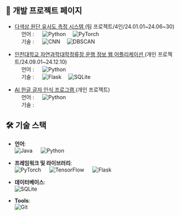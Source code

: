## 🌟 개발 프로젝트 페이지
- [ 다색상 원단 유사도 측정 시스템 ](https://github.com/inu-ese-capstone-design-team-YSN) (팀 프로젝트/4인/24.01.01~24.06~30)
    <br/>&emsp; 언어 : &emsp; ![Python](https://img.shields.io/badge/-Python-3776AB?logo=python&logoColor=white&style=flat-square)
    &emsp;![PyTorch](https://img.shields.io/badge/-PyTorch-EE4C2C?logo=pytorch&logoColor=white&style=flat-square)
    <br/>&emsp; 기술 : &emsp; ![CNN](https://img.shields.io/badge/-CNN-FF6F00?style=flat-square) &emsp;![DBSCAN](https://img.shields.io/badge/-DBSCAN-4CAF50?style=flat-square)
  
- [ 인천대학교 자연과학대학정류장 운행 정보 웹 어플리케이션 ](https://github.com/Data-Driven-Web-Application) (개인 프로젝트/24.09.01~24.12.10)
    <br/>&emsp; 언어 : &emsp; ![Python](https://img.shields.io/badge/-Python-3776AB?logo=python&logoColor=white&style=flat-square)
    <br/>&emsp; 기술 : &emsp; ![Flask](https://img.shields.io/badge/-Flask-000000?logo=flask&logoColor=white&style=flat-square) &emsp;![SQLite](https://img.shields.io/badge/-SQLite-003B57?logo=sqlite&logoColor=white&style=flat-square)
  
- [ AI 한글 글자 인식 프로그램 ](https://github.com/swk5276/Hand_recognition_Using_AI.git) (개인 프로젝트)
    <br/>&emsp; 언어 : &emsp; ![Python](https://img.shields.io/badge/-Python-3776AB?logo=python&logoColor=white&style=flat-square)
    <br/>&emsp; 기술 : &emsp;

  
## 🛠️ 기술 스택
- **언어**:  
  ![Java](https://img.shields.io/badge/-Java-007396?logo=java&logoColor=white&style=flat-square) &emsp; ![Python](https://img.shields.io/badge/-Python-3776AB?logo=python&logoColor=white&style=flat-square)

- **프레임워크 및 라이브러리**:  
  ![PyTorch](https://img.shields.io/badge/-PyTorch-EE4C2C?logo=pytorch&logoColor=white&style=flat-square) &emsp; ![TensorFlow](https://img.shields.io/badge/-TensorFlow-FF6F00?logo=tensorflow&logoColor=white&style=flat-square)  &emsp;  ![Flask](https://img.shields.io/badge/-Flask-000000?logo=flask&logoColor=white&style=flat-square)

- **데이터베이스**:  
  ![SQLite](https://img.shields.io/badge/-SQLite-003B57?logo=sqlite&logoColor=white&style=flat-square)

- **Tools**:  
  ![Git](https://img.shields.io/badge/-Git-F05032?logo=git&logoColor=white&style=flat-square)  
